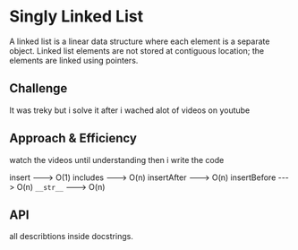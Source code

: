 # Singly Linked List
A linked list is a linear data structure where each element is a separate object.
Linked list elements are not stored at contiguous location; the elements are linked using pointers.

## Challenge
It was treky but i solve it after i wached alot of videos on youtube

## Approach & Efficiency
watch the videos until understanding then i write the code

insert ---> O(1)
includes ---> O(n)
insertAfter ---> O(n)
insertBefore ---> O(n)
`__str__` ---> O(n)

## API
all describtions inside docstrings.